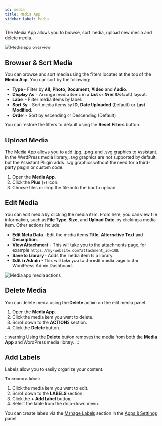 ```yaml
---
id: media
title: Media App
sidebar_label: Media
---
```


The Media App allows you to browse, sort media, upload new media and delete media.

![Media app overview](/img/assistant/apps--apps-media--1.jpg)

## Browser & Sort Media

You can browse and sort media using the filters located at the top of the **Media App**. You can sort by the following:

* **Type** - Filter by **All**, **Photo**, **Document**, **Video** and **Audio**.
* **Display As** - Arrange media items in a **List** or **Grid** (Default) layout.
* **Label** - Filter media items by label.
* **Sort By** - Sort media items by **ID**, **Date Uploaded** (Default) or **Last Modified**.
* **Order** - Sort by Ascending or Descending (Default).

You can restore the filters to default using the **Reset Filters** button.

## Upload Media

The Media App allows you to add .jpg, .png, and .svg graphics to Assistant. In the WordPress media library, .svg graphics are not supported by default, but the Assistant Plugin adds .svg graphics without the need for a third-party plugin or custom code.

1. Open the **Media App**.
2. Click the **Plus** (+) icon.
3. Choose files or drop the file onto the box to upload.

## Edit Media

You can edit media by clicking the media item. From here, you can view file information, such as **File Type**, **Size**, and **Upload Date**, by clicking a media item. Other actions include:

* **Edit Meta Data** - Edit the media items **Title**, **Alternative Text** and **Description**.
* **View Attachment** - This will take you to the attachments page, for example `https://my-website.com?attachment_id=100`.
* **Save to Library** - Adds the media item to a library.
* **Edit in Admin** - This will take you to the edit media page in the WordPress Admin Dashboard.

![Media app media actions](/img/assistant/apps--apps-media--2.jpg)

## Delete Media

You can delete media using the **Delete** action on the edit media panel.

1. Open the **Media App**.
2. Click the media item you want to delete.
3. Scroll down to the **ACTIONS** section.
4. Click the **Delete** button.

:::warning
Using the **Delete** button removes the media from both the **Media App** and WordPress media library.
:::

## Add Labels

Labels allow you to easily organize your content.

To create a label:

1. Click the media item you want to edit.
2. Scroll down to the **LABELS** section.
3. Click the **+ Add Label** button.
4. Select the lable from the drop-down menu.

You can create labels via the [Manage Labels](../app-settings.md#manage-labels) section in the [Apps & Settings](../app-settings.md) panel.




